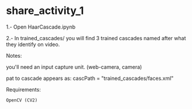 # share_activity_1


1.- Open HaarCascade.ipynb

2.- In trained_cascades/ you will find 3 trained cascades named after what they identify on video.

Notes:

you'll need an input capture unit. (web-camera, camera)

pat to cascade appears as:
    cascPath = "trained_cascades/faces.xml"

Requirements:

    OpenCV (CV2)
    
